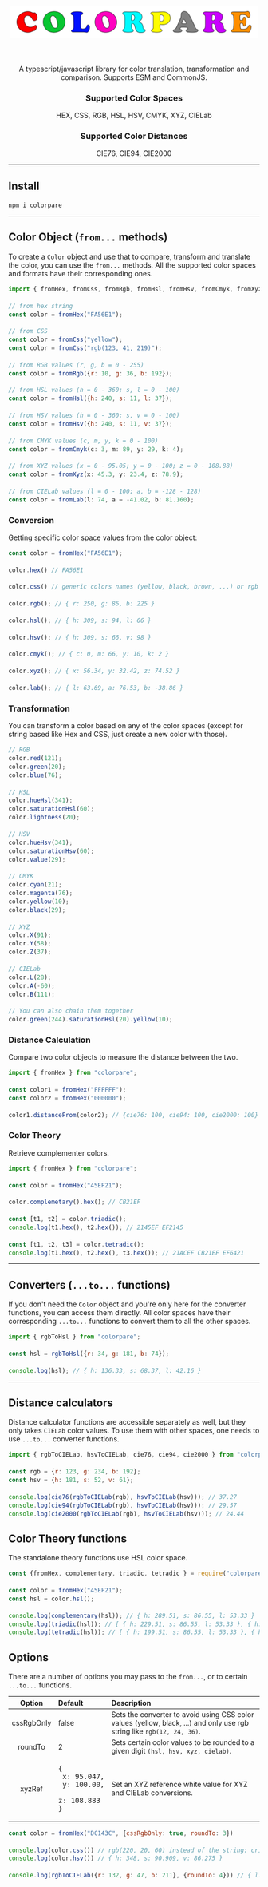 <h1 align="center" style="font-size: 60px">
</br>
  <img width="500px" src="logo/v1.svg" />
</br>
</h1>
<article>
  <p align="center">
  A typescript/javascript library for color translation, transformation and comparison. Supports ESM and CommonJS.
  </p>
</article>
<article>
<h3 align="center">
Supported Color Spaces
</h3>
<p align="center" >
HEX, CSS, RGB, HSL, HSV, CMYK, XYZ, CIELab
</p>
</article>
<article>
<h3 align="center">
Supported Color Distances
</h3>
<p align="center" >
CIE76, CIE94, CIE2000
</p>
</article>

---

## Install
```
npm i colorpare
```

---

## Color Object (`from...` methods)

To create a `Color` object and use that to compare, transform and translate the color, you can use the `from...` methods. All the supported color spaces and formats have their corresponding ones.

```javascript
import { fromHex, fromCss, fromRgb, fromHsl, fromHsv, fromCmyk, fromXyz, fromCIELab } from "colorpare";

// from hex string
const color = fromHex("FA56E1");

// from CSS
const color = fromCss("yellow");
const color = fromCss("rgb(123, 41, 219)");

// from RGB values (r, g, b = 0 - 255)
const color = fromRgb({r: 10, g: 36, b: 192});

// from HSL values (h = 0 - 360; s, l = 0 - 100)
const color = fromHsl({h: 240, s: 11, l: 37});

// from HSV values (h = 0 - 360; s, v = 0 - 100)
const color = fromHsv({h: 240, s: 11, v: 37});

// from CMYK values (c, m, y, k = 0 - 100)
const color = fromCmyk(c: 3, m: 89, y: 29, k: 4);

// from XYZ values (x = 0 - 95.05; y = 0 - 100; z = 0 - 108.88)
const color = fromXyz(x: 45.3, y: 23.4, z: 78.9);

// from CIELab values (l = 0 - 100; a, b = -128 - 128)
const color = fromLab(l: 74, a = -41.02, b: 81.160);
```
### Conversion
Getting specific color space values from the color object:
```js
const color = fromHex("FA56E1");

color.hex() // FA56E1

color.css() // generic colors names (yellow, black, brown, ...) or rgb string like rgb(32, 88, 51)

color.rgb(); // { r: 250, g: 86, b: 225 }

color.hsl(); // { h: 309, s: 94, l: 66 }

color.hsv(); // { h: 309, s: 66, v: 98 }

color.cmyk(); // { c: 0, m: 66, y: 10, k: 2 }

color.xyz(); // { x: 56.34, y: 32.42, z: 74.52 }

color.lab(); // { l: 63.69, a: 76.53, b: -38.86 }
```
### Transformation
You can transform a color based on any of the color spaces (except for string based like Hex and CSS, just create a new color with those).
```js
// RGB
color.red(121);
color.green(20);
color.blue(76);

// HSL
color.hueHsl(341);
color.saturationHsl(60);
color.lightness(20);

// HSV
color.hueHsv(341);
color.saturationHsv(60);
color.value(29);

// CMYK
color.cyan(21);
color.magenta(76);
color.yellow(10);
color.black(29);

// XYZ
color.X(91);
color.Y(58);
color.Z(37);

// CIELab
color.L(28);
color.A(-60);
color.B(111);

// You can also chain them together
color.green(244).saturationHsl(20).yellow(10);
```
### Distance Calculation
Compare two color objects to measure the distance between the two.
```js
import { fromHex } from "colorpare";

const color1 = fromHex("FFFFFF");
const color2 = fromHex("000000");

color1.distanceFrom(color2); // {cie76: 100, cie94: 100, cie2000: 100}
```

### Color Theory
Retrieve complementer colors.
```js
import { fromHex } from "colorpare";

const color = fromHex("45EF21");

color.complemetary().hex(); // CB21EF

const [t1, t2] = color.triadic();
console.log(t1.hex(), t2.hex()); // 2145EF EF2145

const [t1, t2, t3] = color.tetradic();
console.log(t1.hex(), t2.hex(), t3.hex()); // 21ACEF CB21EF EF6421
```

---

## Converters (`...to...` functions)
If you don't need the `Color` object and you're only here for the converter functions, you can access them directly. All color spaces have their corresponding `...to...` functions to convert them to all the other spaces.
```js
import { rgbToHsl } from "colorpare";

const hsl = rgbToHsl({r: 34, g: 181, b: 74});

console.log(hsl); // { h: 136.33, s: 68.37, l: 42.16 }
```

---

## Distance calculators
Distance calculator functions are accessible separately as well, but they only takes `CIELab` color values. To use them with other spaces, one needs to use `...to...` converter functions.

```js
import { rgbToCIELab, hsvToCIELab, cie76, cie94, cie2000 } from "colorpare";

const rgb = {r: 123, g: 234, b: 192};
const hsv = {h: 181, s: 52, v: 61};

console.log(cie76(rgbToCIELab(rgb), hsvToCIELab(hsv))); // 37.27
console.log(cie94(rgbToCIELab(rgb), hsvToCIELab(hsv))); // 29.57
console.log(cie2000(rgbToCIELab(rgb), hsvToCIELab(hsv))); // 24.44
```

## Color Theory functions
The standalone theory functions use HSL color space.
```js
const {fromHex, complementary, triadic, tetradic } = require("colorpare");

const color = fromHex("45EF21");
const hsl = color.hsl();

console.log(complementary(hsl)); // { h: 289.51, s: 86.55, l: 53.33 }
console.log(triadic(hsl)); // [ { h: 229.51, s: 86.55, l: 53.33 }, { h: 349.51, s: 86.55, l: 53.33 } ]
console.log(tetradic(hsl)); // [ { h: 199.51, s: 86.55, l: 53.33 }, { h: 289.51, s: 86.55, l: 53.33 }, { h: 19.51, s: 86.55, l: 53.33 } ]
```

## Options
There are a number of options you may pass to the `from...`, or to certain `...to...` functions.

| Option | Default | Description |
| :---: | :---- | :---- |
| cssRgbOnly | false | Sets the converter to avoid using CSS color values (yellow, black, ...) and only use rgb string like `rgb(12, 24, 36)`. |
| roundTo | 2 | Sets certain color values to be rounded to a given digit `(hsl, hsv, xyz, cielab)`. |
| xyzRef | <pre>{<br>  x: 95.047,<br>  y: 100.00,<br>  z: 108.883<br>}</pre> | Set an XYZ reference white value for XYZ and CIELab conversions. |

```js
const color = fromHex("DC143C", {cssRgbOnly: true, roundTo: 3})

console.log(color.css()) // rgb(220, 20, 60) instead of the string: crimson
console.log(color.hsv()) // { h: 348, s: 90.909, v: 86.275 }

console.log(rgbToCIELab({r: 132, g: 47, b: 211}, {roundTo: 4})) // { l: 40.6409, a: 64.1968, b: -68.7356 }
```